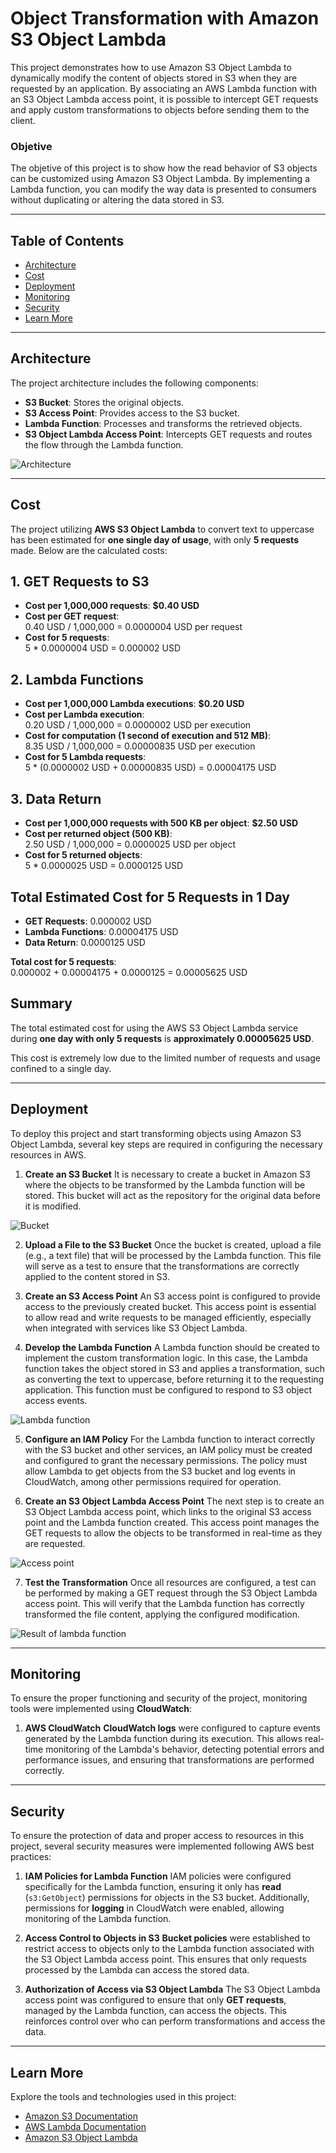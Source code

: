 # Object Transformation with Amazon S3 Object Lambda

This project demonstrates how to use Amazon S3 Object Lambda to dynamically modify the content of objects stored in S3 when they are requested by an application. By associating an AWS Lambda function with an S3 Object Lambda access point, it is possible to intercept GET requests and apply custom transformations to objects before sending them to the client.

### Objetive

The objetive of this project is to show how the read behavior of S3 objects can be customized using Amazon S3 Object Lambda. By implementing a Lambda function, you can modify the way data is presented to consumers without duplicating or altering the data stored in S3.

---

## Table of Contents

- [Architecture](#architecture)
- [Cost](#cost)
- [Deployment](#deployment)
- [Monitoring](#monitoring)
- [Security](#security)
- [Learn More](#learn-more)

---

## Architecture

The project architecture includes the following components:

- **S3 Bucket**: Stores the original objects.
- **S3 Access Point**: Provides access to the S3 bucket.
- **Lambda Function**: Processes and transforms the retrieved objects.
- **S3 Object Lambda Access Point**: Intercepts GET requests and routes the flow through the Lambda function.

![Architecture](images/architecture.png)

---

## Cost

The project utilizing **AWS S3 Object Lambda** to convert text to uppercase has been estimated for **one single day of usage**, with only **5 requests** made. Below are the calculated costs:

## 1. **GET Requests to S3**

- **Cost per 1,000,000 requests**: **$0.40 USD**
- **Cost per GET request**:  
  0.40 USD / 1,000,000 = 0.0000004 USD per request
- **Cost for 5 requests**:  
  5 \* 0.0000004 USD = 0.000002 USD

## 2. **Lambda Functions**

- **Cost per 1,000,000 Lambda executions**: **$0.20 USD**
- **Cost per Lambda execution**:  
  0.20 USD / 1,000,000 = 0.0000002 USD per execution
- **Cost for computation (1 second of execution and 512 MB)**:  
  8.35 USD / 1,000,000 = 0.00000835 USD per execution
- **Cost for 5 Lambda requests**:  
  5 \* (0.0000002 USD + 0.00000835 USD) = 0.00004175 USD

## 3. **Data Return**

- **Cost per 1,000,000 requests with 500 KB per object**: **$2.50 USD**
- **Cost per returned object (500 KB)**:  
  2.50 USD / 1,000,000 = 0.0000025 USD per object
- **Cost for 5 returned objects**:  
  5 \* 0.0000025 USD = 0.0000125 USD

## **Total Estimated Cost for 5 Requests in 1 Day**

- **GET Requests**: 0.000002 USD
- **Lambda Functions**: 0.00004175 USD
- **Data Return**: 0.0000125 USD

**Total cost for 5 requests**:  
0.000002 + 0.00004175 + 0.0000125 = 0.00005625 USD

## **Summary**

The total estimated cost for using the AWS S3 Object Lambda service during **one day with only 5 requests** is **approximately 0.00005625 USD**.

This cost is extremely low due to the limited number of requests and usage confined to a single day.

---

## Deployment

To deploy this project and start transforming objects using Amazon S3 Object Lambda, several key steps are required in configuring the necessary resources in AWS.

1. **Create an S3 Bucket**
   It is necessary to create a bucket in Amazon S3 where the objects to be transformed by the Lambda function will be stored. This bucket will act as the repository for the original data before it is modified.

![Bucket](images/bucket.jpg)

2. **Upload a File to the S3 Bucket**
   Once the bucket is created, upload a file (e.g., a text file) that will be processed by the Lambda function. This file will serve as a test to ensure that the transformations are correctly applied to the content stored in S3.

3. **Create an S3 Access Point**
   An S3 access point is configured to provide access to the previously created bucket. This access point is essential to allow read and write requests to be managed efficiently, especially when integrated with services like S3 Object Lambda.

4. **Develop the Lambda Function**
   A Lambda function should be created to implement the custom transformation logic. In this case, the Lambda function takes the object stored in S3 and applies a transformation, such as converting the text to uppercase, before returning it to the requesting application. This function must be configured to respond to S3 object access events.

![Lambda function](images/lambda.jpg)

5. **Configure an IAM Policy**
   For the Lambda function to interact correctly with the S3 bucket and other services, an IAM policy must be created and configured to grant the necessary permissions. The policy must allow Lambda to get objects from the S3 bucket and log events in CloudWatch, among other permissions required for operation.

6. **Create an S3 Object Lambda Access Point**
   The next step is to create an S3 Object Lambda access point, which links to the original S3 access point and the Lambda function created. This access point manages the GET requests to allow the objects to be transformed in real-time as they are requested.

![Access point](images/access_point.jpg)

7. **Test the Transformation**
   Once all resources are configured, a test can be performed by making a GET request through the S3 Object Lambda access point. This will verify that the Lambda function has correctly transformed the file content, applying the configured modification.

![Result of lambda function](images/result.jpg)

---

## Monitoring

To ensure the proper functioning and security of the project, monitoring tools were implemented using **CloudWatch**:

1. **AWS CloudWatch**
   **CloudWatch logs** were configured to capture events generated by the Lambda function during its execution. This allows real-time monitoring of the Lambda's behavior, detecting potential errors and performance issues, and ensuring that transformations are performed correctly.

---

## Security

To ensure the protection of data and proper access to resources in this project, several security measures were implemented following AWS best practices:

1. **IAM Policies for Lambda Function**
   IAM policies were configured specifically for the Lambda function, ensuring it only has **read** (`s3:GetObject`) permissions for objects in the S3 bucket. Additionally, permissions for **logging** in CloudWatch were enabled, allowing monitoring of the Lambda function.

2. **Access Control to Objects in S3**
   **Bucket policies** were established to restrict access to objects only to the Lambda function associated with the S3 Object Lambda access point. This ensures that only requests processed by the Lambda can access the stored data.

3. **Authorization of Access via S3 Object Lambda**
   The S3 Object Lambda access point was configured to ensure that only **GET requests**, managed by the Lambda function, can access the objects. This reinforces control over who can perform transformations and access the data.

---

## Learn More

Explore the tools and technologies used in this project:

- [Amazon S3 Documentation](https://docs.aws.amazon.com/s3/)
- [AWS Lambda Documentation](https://docs.aws.amazon.com/lambda/)
- [Amazon S3 Object Lambda](https://docs.aws.amazon.com/AmazonS3/latest/userguide/transforming-objects.html)
